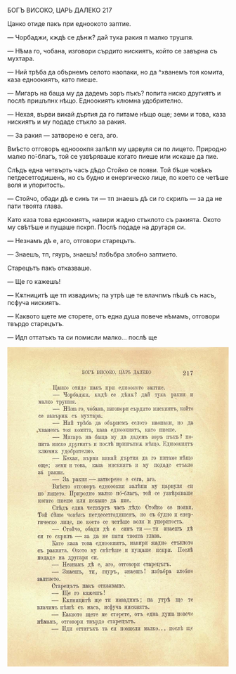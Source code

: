 ﻿БОГЪ ВИСОКО, ЦАРЬ ДАЛЕКО	217

Цанко отиде пакъ при едноокото заптие.

— Чорбаджи, кждѣ се дѣнж? дай тука ракия п малко трушпя.

— Нѣма го, чобана, изговори сърдито нискиятъ, който се завърна съ мухтара.

— Ний трѣба да обърнемъ селото наопаки, но да ^хванемъ тоя комита, каза едноокиятъ, като пиеше.

— Мигаръ на баща му да дадемъ зоръ пъкъ? попита ниско другиятъ и послѣ пришъпнх нѣщо. Едноокиятъ клюмна удобрително.

— Нехая, върви викай дъртия да го питаме нѣщо още; земи и това, каза нискиятъ и му подаде стъкло за ракия.

— За ракия — затворено е сега, аго.

Вмѣсто отговоръ еднооокпя залѣпп му царвуля си по лицето. Природно малко по́-благъ, той се узвѣряваше когато пиеше или искаше да пие.

Слѣдъ една четвърть часъ дѣдо Стойко се появи. Той бѣше човѣкъ петдесетгодишенъ, но съ будно и енергическо лице, по което се четѣше воля и упоритость.

— Стойчо, обади дѣ е синъ ти — тп знаешъ дѣ си го скрилъ — за да не пати твоята глава.

Като каза това едноокиятъ, навири жадно стъклото съ ракията. Окото му свѣтѣше и пущаше пскрп. Послѣ подаде на другаря си.

— Незнамъ дѣ е, аго, отговори старецътъ.

— Знаешъ, тп, гяуръ, знаешъ! пзбъбра злобно заптието.

Старецътъ пакъ отказваше.

— Ще го кажешъ!

— Кѫтницитѣ ще тп извадимъ; па утрѣ ще те влачпмъ пѣшѣ съ насъ, псфуча нискиятъ.

— Каквото щете ме сторете, отъ една душа повече нѣмамъ, отговори твърдо старецътъ.

— Идп оттатъкъ та си помисли малко... послѣ ще

![original](images/244.jpg)

